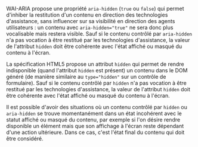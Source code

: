 WAI-ARIA propose une propriété `aria-hidden` (`true` ou `false`) qui permet d'inhiber la restitution d'un contenu en direction des technologies d'assistance, sans influencer sur sa visibilité en direction des agents utilisateurs : un contenu avec `aria-hidden="true"` ne sera donc plus vocalisable mais restera visible. Sauf si le contenu contrôlé par `aria-hidden` n'a pas vocation à être restitué par les technologies d'assistance, la valeur de l'attribut `hidden` doit être cohérente avec l'état affiché ou masqué du contenu à l'écran.

La spécification HTML5 propose un attribut `hidden` qui permet de rendre indisponible (quand l'attribut `hidden` est présent) un contenu dans le DOM généré (de manière similaire au `type="hidden"` sur un contrôle de formulaire). Sauf si le contenu contrôlé par `hidden` n'a pas vocation à être restitué par les technologies d'assistance, la valeur de l'attribut `hidden` doit être cohérente avec l'état affiché ou masqué du contenu à l'écran.

Il est possible d'avoir des situations où un contenu contrôlé par `hidden` ou `aria-hidden` se trouve momentanément dans un état incohérent avec le statut affiché ou masqué du contenu, par exemple si l'on désire rendre disponible un élément mais que son affichage à l'écran reste dépendant d'une action ultérieure. Dans ce cas, c'est l'état final du contenu qui doit être considéré.
